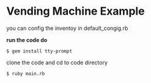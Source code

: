 # Vending Machine Example

you can config the inventoy in default_congig.rb

__run the code do__

```$ gem install tty-prompt```

clone the code and cd to code directory

```$ ruby main.rb```
